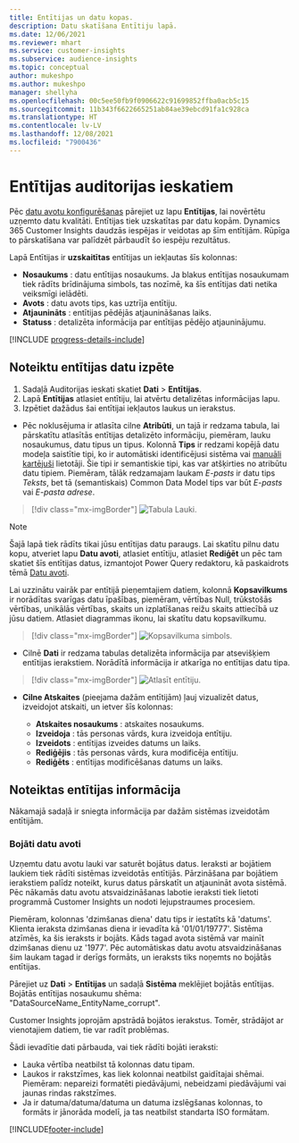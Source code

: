 ```yaml
---
title: Entītijas un datu kopas.
description: Datu skatīšana Entītiju lapā.
ms.date: 12/06/2021
ms.reviewer: mhart
ms.service: customer-insights
ms.subservice: audience-insights
ms.topic: conceptual
author: mukeshpo
ms.author: mukeshpo
manager: shellyha
ms.openlocfilehash: 00c5ee50fb9f0906622c91699852ffba0acb5c15
ms.sourcegitcommit: 11b343f6622665251ab84ae39ebcd91fa1c928ca
ms.translationtype: HT
ms.contentlocale: lv-LV
ms.lasthandoff: 12/08/2021
ms.locfileid: "7900436"
---
```

# <a name="entities-in-audience-insights"></a>Entītijas auditorijas ieskatiem

Pēc [datu avotu konfigurēšanas](data-sources.md) pārejiet uz lapu **Entītijas**, lai novērtētu uzņemto datu kvalitāti. Entītijas tiek uzskatītas par datu kopām. Dynamics 365 Customer Insights daudzās iespējas ir veidotas ap šīm entītijām. Rūpīga to pārskatīšana var palīdzēt pārbaudīt šo iespēju rezultātus.

Lapā Entītijas ir **uzskaitītas** entītijas un iekļautas šīs kolonnas:

- **Nosaukums** : datu entītijas nosaukums. Ja blakus entītijas nosaukumam tiek rādīts brīdinājuma simbols, tas nozīmē, ka šīs entītijas dati netika veiksmīgi ielādēti.
- **Avots** : datu avots tips, kas uztrīja entītiju.
- **Atjaunināts** : entītijas pēdējās atjaunināšanas laiks.
- **Statuss** : detalizēta informācija par entītijas pēdējo atjauninājumu.

[!INCLUDE [progress-details-include](../includes/progress-details-pane.md)]

## <a name="explore-a-specific-entitys-data"></a>Noteiktu entītijas datu izpēte

1. Sadaļā Auditorijas ieskati skatiet **Dati** > **Entītijas**.
1. Lapā **Entītijas** atlasiet entītiju, lai atvērtu detalizētas informācijas lapu.  
1. Izpētiet dažādus šai entītijai iekļautos laukus un ierakstus.

- Pēc noklusējuma ir atlasīta cilne **Atribūti**, un tajā ir redzama tabula, lai pārskatītu atlasītās entītijas detalizēto informāciju, piemēram, lauku nosaukumus, datu tipus un tipus. Kolonnā **Tips** ir redzami kopējā datu modeļa saistītie tipi, ko ir automātiski identificējusi sistēma vai [manuāli kartējuši](map-entities.md) lietotāji. Šie tipi ir semantiskie tipi, kas var atšķirties no atribūtu datu tipiem. Piemēram, tālāk redzamajam laukam *E-pasts* ir datu tips *Teksts*, bet tā (semantiskais) Common Data Model tips var būt *E-pasts* vai *E-pasta adrese*.

> [!div class="mx-imgBorder"]
> ![Tabula Lauki.](media/data-manager-entities-fields.PNG "Tabula Lauki")

> [!NOTE]
> Šajā lapā tiek rādīts tikai jūsu entītijas datu paraugs. Lai skatītu pilnu datu kopu, atveriet lapu **Datu avoti**, atlasiet entītiju, atlasiet **Rediģēt** un pēc tam skatiet šīs entītijas datus, izmantojot Power Query redaktoru, kā paskaidrots tēmā [Datu avoti](data-sources.md).

Lai uzzinātu vairāk par entītijā pieņemtajiem datiem, kolonnā **Kopsavilkums** ir norādītas svarīgas datu īpašības, piemēram, vērtības Null, trūkstošās vērtības, unikālās vērtības, skaits un izplatīšanas reižu skaits attiecībā uz jūsu datiem. Atlasiet diagrammas ikonu, lai skatītu datu kopsavilkumu.

> [!div class="mx-imgBorder"]
> ![Kopsavilkuma simbols.](media/data-manager-entities-summary.png "Tabula Datu kopsavilkums")

- Cilnē **Dati** ir redzama tabulas detalizēta informācija par atsevišķiem entītijas ierakstiem. Norādītā informācija ir atkarīga no entītijas datu tipa.

> [!div class="mx-imgBorder"]
> ![Atlasīt entītiju.](media/data-manager-entities-data.png "Entītijas atlase")

- **Cilne Atskaites** (pieejama dažām entītijām) ļauj vizualizēt datus, izveidojot atskaiti, un ietver šīs kolonnas:

  - **Atskaites nosaukums** : atskaites nosaukums.
  - **Izveidoja** : tās personas vārds, kura izveidoja entītiju.
  - **Izveidots** : entītijas izveides datums un laiks.
  - **Rediģējis** : tās personas vārds, kura modificēja entītiju.
  - **Rediģēts** : entītijas modificēšanas datums un laiks. 

## <a name="entity-specific-information"></a>Noteiktas entītijas informācija

Nākamajā sadaļā ir sniegta informācija par dažām sistēmas izveidotām entītijām.

### <a name="corrupted-data-sources"></a>Bojāti datu avoti

Uzņemtu datu avotu lauki var saturēt bojātus datus. Ieraksti ar bojātiem laukiem tiek rādīti sistēmas izveidotās entītijās. Pārzināšana par bojātiem ierakstiem palīdz noteikt, kurus datus pārskatīt un atjaunināt avota sistēmā. Pēc nākamās datu avotu atsvaidzināšanas labotie ieraksti tiek lietoti programmā Customer Insights un nodoti lejupstraumes procesiem. 

Piemēram, kolonnas 'dzimšanas diena' datu tips ir iestatīts kā 'datums'. Klienta ieraksta dzimšanas diena ir ievadīta kā '01/01/19777'. Sistēma atzīmēs, ka šis ieraksts ir bojāts. Kāds tagad avota sistēmā var mainīt dzimšanas dienu uz '1977'. Pēc automātiskas datu avotu atsvaidzināšanas šim laukam tagad ir derīgs formāts, un ieraksts tiks noņemts no bojātās entītijas. 

Pārejiet uz **Dati** > **Entītijas** un sadaļā **Sistēma** meklējiet bojātās entītijas. Bojātās entītijas nosaukumu shēma: "DataSourceName_EntityName_corrupt".

Customer Insights joprojām apstrādā bojātos ierakstus. Tomēr, strādājot ar vienotajiem datiem, tie var radīt problēmas.

Šādi ievadītie dati pārbauda, vai tiek rādīti bojāti ieraksti: 

- Lauka vērtība neatbilst tā kolonnas datu tipam.
- Laukos ir rakstzīmes, kas liek kolonnai neatbilst gaidītajai shēmai. Piemēram: nepareizi formatēti piedāvājumi, nebeidzami piedāvājumi vai jaunas rindas rakstzīmes.
- Ja ir datuma/datuma/datuma un datuma izslēgšanas kolonnas, to formāts ir jānorāda modelī, ja tas neatbilst standarta ISO formātam.


[!INCLUDE[footer-include](../includes/footer-banner.md)]
